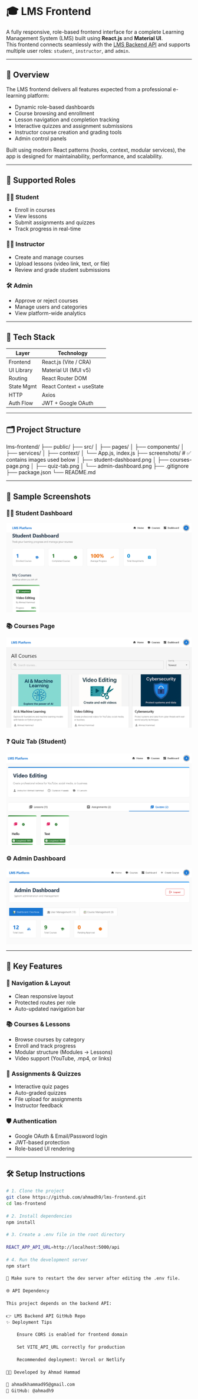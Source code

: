 

# 🎓 LMS Frontend

A fully responsive, role-based frontend interface for a complete Learning Management System (LMS) built using **React.js** and **Material UI**.  
This frontend connects seamlessly with the [LMS Backend API](https://github.com/ahmadh9/lms-backend-api) and supports multiple user roles: `student`, `instructor`, and `admin`.

---

## 🚀 Overview

The LMS frontend delivers all features expected from a professional e-learning platform:

- Dynamic role-based dashboards
- Course browsing and enrollment
- Lesson navigation and completion tracking
- Interactive quizzes and assignment submissions
- Instructor course creation and grading tools
- Admin control panels

Built using modern React patterns (hooks, context, modular services), the app is designed for maintainability, performance, and scalability.

---

## 👥 Supported Roles

### 🧑‍🎓 Student
- Enroll in courses
- View lessons
- Submit assignments and quizzes
- Track progress in real-time

### 🧑‍🏫 Instructor
- Create and manage courses
- Upload lessons (video link, text, or file)
- Review and grade student submissions

### 🛠️ Admin
- Approve or reject courses
- Manage users and categories
- View platform-wide analytics

---

## 🧩 Tech Stack

| Layer      | Technology               |
| ---------- | ------------------------ |
| Frontend   | React.js (Vite / CRA)    |
| UI Library | Material UI (MUI v5)     |
| Routing    | React Router DOM         |
| State Mgmt | React Context + useState |
| HTTP       | Axios                    |
| Auth Flow  | JWT + Google OAuth       |

---

## 🗂️ Project Structure

lms-frontend/
├── public/
├── src/
│ ├── pages/
│ ├── components/
│ ├── services/
│ ├── context/
│ └── App.js, index.js
├── screenshots/ # ✅ contains images used below
│ ├── student-dashboard.png
│ ├── courses-page.png
│ ├── quiz-tab.png
│ └── admin-dashboard.png
├── .gitignore
├── package.json
└── README.md


---

## 📸 Sample Screenshots

### 🧑‍🎓 Student Dashboard
![Student Dashboard](./screenshots/student-dashboard.png)

### 📚 Courses Page
![Courses Page](./screenshots/courses-page.png)

### ❓ Quiz Tab (Student)
![Quiz Tab](./screenshots/quiz-tab.png)

### ⚙️ Admin Dashboard
![Admin Dashboard](./screenshots/admin-dashboard.png)

---

## 🔑 Key Features

### 🧭 Navigation & Layout
- Clean responsive layout
- Protected routes per role
- Auto-updated navigation bar

### 📚 Courses & Lessons
- Browse courses by category
- Enroll and track progress
- Modular structure (Modules → Lessons)
- Video support (YouTube, .mp4, or links)

### 📝 Assignments & Quizzes
- Interactive quiz pages
- Auto-graded quizzes
- File upload for assignments
- Instructor feedback

### 🛡️ Authentication
- Google OAuth & Email/Password login
- JWT-based protection
- Role-based UI rendering

---

## 🛠️ Setup Instructions

```bash
# 1. Clone the project
git clone https://github.com/ahmadh9/lms-frontend.git
cd lms-frontend

# 2. Install dependencies
npm install

# 3. Create a .env file in the root directory

REACT_APP_API_URL=http://localhost:5000/api

# 4. Run the development server
npm start

📝 Make sure to restart the dev server after editing the .env file.

🌐 API Dependency

This project depends on the backend API:

👉 LMS Backend API GitHub Repo
✨ Deployment Tips

    Ensure CORS is enabled for frontend domain

    Set VITE_API_URL correctly for production

    Recommended deployment: Vercel or Netlify

👨‍💻 Developed by Ahmad Hammad

📧 ahmadkhammad95@gmail.com
🐙 GitHub: @ahmadh9
